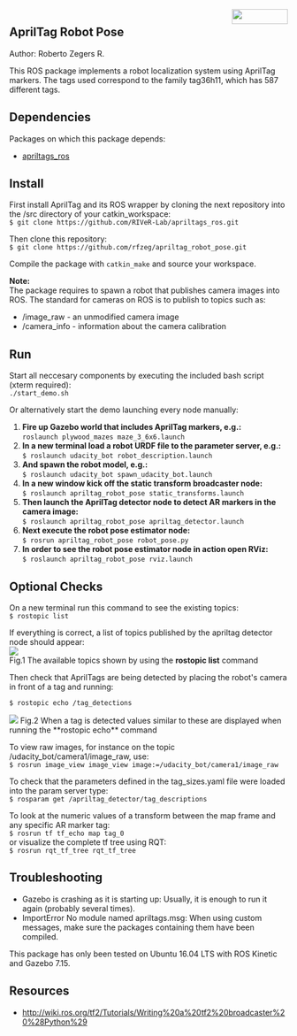 <img src="https://raw.githubusercontent.com/rfzeg/apriltag_robot_pose/master/docs/imgs/ros_logo.png" align="right" width="101" height="27" /> 
 
## AprilTag Robot Pose
Author: Roberto Zegers R.

This ROS package implements a robot localization system using AprilTag markers. The tags used correspond to the family tag36h11, which has 587 different tags.

## Dependencies
Packages on which this package depends:
+ [apriltags_ros](https://github.com/RIVeR-Lab/apriltags_ros)

## Install

First install AprilTag and its ROS wrapper by cloning the next repository into the /src directory of your catkin_workspace:  
`$ git clone https://github.com/RIVeR-Lab/apriltags_ros.git`  

Then clone this repository:  
`$ git clone https://github.com/rfzeg/apriltag_robot_pose.git`  

Compile the package with `catkin_make` and source your workspace.

**Note:**  
The package requires to spawn a robot that publishes camera images into ROS. The standard for cameras on ROS is to publish to topics such as:  
+ /image_raw - an unmodified camera image
+ /camera_info - information about the camera calibration

## Run

Start all neccesary components by executing the included bash script (xterm required):  
`./start_demo.sh`

Or alternatively start the demo launching every node manually:  

1.  **Fire up Gazebo world that includes AprilTag markers, e.g.:**  
    `roslaunch plywood_mazes maze_3_6x6.launch`
2.  **In a new terminal load a robot URDF file to the parameter server, e.g.:**  
    `$ roslaunch udacity_bot robot_description.launch`
3.  **And spawn the robot model, e.g.:**  
    `$ roslaunch udacity_bot spawn_udacity_bot.launch`
4.  **In a new window kick off the static transform broadcaster node:**  
    `$ roslaunch apriltag_robot_pose static_transforms.launch`
5.  **Then launch the AprilTag detector node to detect AR markers in the camera image:**  
    `$ roslaunch apriltag_robot_pose apriltag_detector.launch`
6.  **Next execute the robot pose estimator node:**  
    `$ rosrun apriltag_robot_pose robot_pose.py`
7.  **In order to see the robot pose estimator node in action open RViz:**  
    `$ roslaunch apriltag_robot_pose rviz.launch`

## Optional Checks

On a new terminal run this command to see the existing topics:  
`$ rostopic list`  

If everything is correct, a list of topics published by the apriltag detector node should appear:  
<img src="https://raw.githubusercontent.com/rfzeg/apriltag_robot_pose/master/docs/imgs/rostopic_list_result.png">  
Fig.1 The available topics shown by using the **rostopic list** command  

Then check that AprilTags are being detected by placing the robot's camera in front of a tag and running:

`$ rostopic echo /tag_detections`  

<img src="https://raw.githubusercontent.com/rfzeg/apriltag_robot_pose/master/docs/imgs/rostopic_echo_result.png">  
Fig.2 When a tag is detected values similar to these are displayed when running the **rostopic echo** command  
  

To view raw images, for instance on the topic /udacity_bot/camera1/image\_raw, use:  
`$ rosrun image_view image_view image:=/udacity_bot/camera1/image_raw`  

To check that the parameters defined in the tag\_sizes.yaml file were loaded into the param server type:  
`$ rosparam get /apriltag_detector/tag_descriptions`  

To look at the numeric values of a transform between the map frame and any specific AR marker tag:  
`$ rosrun tf tf_echo map tag_0`  
or visualize the complete tf tree using RQT:  
`$ rosrun rqt_tf_tree rqt_tf_tree`  

## Troubleshooting
+ Gazebo is crashing as it is starting up: Usually, it is enough to run it again (probably several times).
+ ImportError No module named apriltags.msg: When using custom messages, make sure the packages containing them have been compiled.

This package has only been tested on Ubuntu 16.04 LTS with ROS Kinetic and Gazebo 7.15.

## Resources
+ http://wiki.ros.org/tf2/Tutorials/Writing%20a%20tf2%20broadcaster%20%28Python%29
